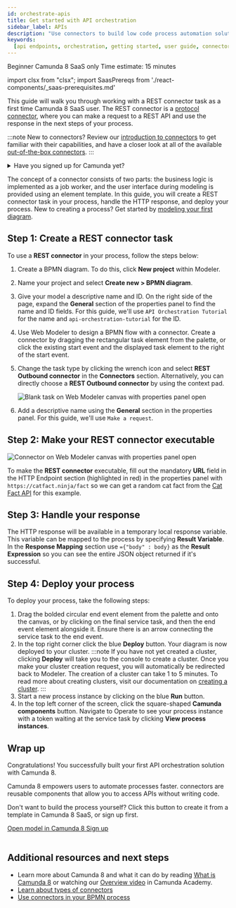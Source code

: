 ```yaml
---
id: orchestrate-apis
title: Get started with API orchestration
sidebar_label: APIs
description: "Use connectors to build low code process automation solutions"
keywords:
  [api endpoints, orchestration, getting started, user guide, connectors]
---
```


<span class="badge badge--beginner">Beginner</span>
<span class="badge badge--cloud">Camunda 8 SaaS only</span>
<span class="badge badge--medium">Time estimate: 15 minutes</span>

import clsx from "clsx";
import SaasPrereqs from './react-components/\_saas-prerequisites.md'

This guide will walk you through working with a REST connector task as a first time Camunda 8 SaaS user. The REST connector is a [protocol connector](/components/connectors/out-of-the-box-connectors/available-connectors-overview.md#protocol-connectors), where you can make a request to a REST API and use the response in the next steps of your process.

:::note
New to connectors? Review our [introduction to connectors](/components/connectors/introduction.md) to get familiar with their capabilities, and have a closer look at all of the available [out-of-the-box connectors](/components/connectors/out-of-the-box-connectors/available-connectors-overview.md).
:::

<details>
   <summary>Have you signed up for Camunda yet?</summary>
   <SaasPrereqs/>
</details>

The concept of a connector consists of two parts: the business logic is implemented as a job worker, and the user interface during modeling is provided using an element template. In this guide, you will create a REST connector task in your process, handle the HTTP response, and deploy your process. New to creating a process? Get started by [modeling your first diagram](/guides/model-your-first-process.md).

## Step 1: Create a REST connector task

To use a **REST connector** in your process, follow the steps below:

1. Create a BPMN diagram. To do this, click **New project** within Modeler.
2. Name your project and select **Create new > BPMN diagram**.
3. Give your model a descriptive name and ID. On the right side of the page, expand the **General** section of the properties panel to find the name and ID fields. For this guide, we'll use `API Orchestration Tutorial` for the name and `api-orchestration-tutorial` for the ID.
4. Use Web Modeler to design a BPMN flow with a connector. Create a connector by dragging the rectangular task element from the palette, or click the existing start event and the displayed task element to the right of the start event.
5. Change the task type by clicking the wrench icon and select **REST Outbound connector** in the **Connectors** section. Alternatively, you can directly choose a **REST Outbound connector** by using the context pad.

   ![Blank task on Web Modeler canvas with properties panel open](img/connectors-blank-task.png)

6. Add a descriptive name using the **General** section in the properties panel. For this guide, we'll use `Make a request`.

## Step 2: Make your REST connector executable

![Connector on Web Modeler canvas with properties panel open](img/connectors-rest-red-properties.png)

To make the **REST connector** executable, fill out the mandatory **URL** field in the HTTP Endpoint section (highlighted in red) in the properties panel with `https://catfact.ninja/fact` so we can get a random cat fact from the [Cat Fact API](https://catfact.ninja/) for this example.

## Step 3: Handle your response

The HTTP response will be available in a temporary local response variable. This variable can be mapped to the process by specifying **Result Variable**.
In the **Response Mapping** section use `={"body" : body}` as the **Result Expression** so you can see the entire JSON object returned if it's successful.

## Step 4: Deploy your process

To deploy your process, take the following steps:

1. Drag the bolded circular end event element from the palette and onto the canvas, or by clicking on the final service task, and then the end event element alongside it. Ensure there is an arrow connecting the service task to the end event.
2. In the top right corner click the blue **Deploy** button. Your diagram is now deployed to your cluster.
   :::note
   If you have not yet created a cluster, clicking **Deploy** will take you to the console to create a cluster. Once you make your cluster creation request, you will automatically be redirected back to Modeler. The creation of a cluster can take 1 to 5 minutes. To read more about creating clusters, visit our documentation on [creating a cluster](create-cluster.md).
   :::
3. Start a new process instance by clicking on the blue **Run** button.
4. In the top left corner of the screen, click the square-shaped **Camunda components** button. Navigate to Operate to see your process instance with a token waiting at the service task by clicking **View process instances**.

## Wrap up

Congratulations! You successfully built your first API orchestration solution with Camunda 8.

Camunda 8 empowers users to automate processes faster. connectors are reusable components that allow you to access APIs without writing code.

Don't want to build the process yourself? Click this button to create it from a template in Camunda 8 SaaS, or sign up first.

<div style={{display: "flex", gap: 8}}>
   <a
      className={clsx(
         "button button--outline button--secondary button--lg"
      )}
      href="https://marketplace.camunda.com/en-US/apps/437126/api-orchestration-quick-start">
      Open model in Camunda 8
   </a>
   <a
      className={clsx(
         "button button--outline button--secondary button--lg"
      )}
      href="https://signup.camunda.com/accounts?utm_source=docs.camunda.io&utm_medium=referral">
      Sign up
   </a>
</div><br />

## Additional resources and next steps

- Learn more about Camunda 8 and what it can do by reading [What is Camunda 8](/components/components-overview.md) or watching our [Overview video](https://bit.ly/3TjNEm7) in Camunda Academy.
- [Learn about types of connectors](/components/connectors/connector-types.md)
- [Use connectors in your BPMN process](/components/connectors/use-connectors/index.md)
